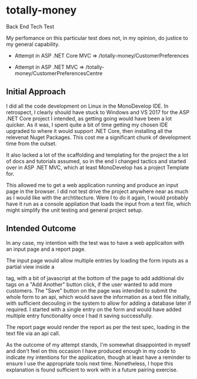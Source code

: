 # totally-money
Back End Tech Test

My perfomance on this particular test does not, in my opinion, do justice to my general capability.

* Attempt in ASP .NET Core MVC => /totally-money/CustomerPreferences

* Attempt in ASP .NET MVC => /totally-money/CustomerPreferencesCentre

## Initial Approach
I did all the code development on Linux in the MonoDevelop IDE.  In retrospect, I clearly should have stuck to Windows and VS 2017 for the ASP .NET Core project I intended, as getting going would have been a lot quicker.  As it was, I spent quite a bit of time getting my chosen IDE upgraded to where it would support .NET Core, then installing all the relevenat Nuget Packages.  This cost me a significant chunk of development time from the outset.

It also lacked a lot of the scaffolding and templating for the project the a lot of docs and tutorials assumed, so in the end I changed tactics and started over in ASP .NET MVC, which at least MonoDevelop has a project Template for.

This allowed me to get a web application running and produce an input page in the browser.  I did not test drive the project anywhere near as much as I would like with the archtitecture.  Were I to do it again, I would probably have it run as a console appliation that loads the input from a text file, which might simplify the unit testing and general project setup.


## Intended Outcome
In any case, my intention with the test was to have a web applicaiton with an input page and a report page.

The input page would allow multiple entries by loading the form inputs as a partial view inside a <div> tag, with a bit of javascript at the bottom of the page to add additional div tags on a "Add Another" button click, if the user wanted to add more customers.  The "Save" button on the page was intended to submit the whole form to an api, which would save the information as a text file initially, with sufficient decouling in the system to allow for adding a database later if required.  I started with a single entry on the form and would have added multiple entry functionality once I had it saving successfully.

The report page would render the report as per the test spec, loading in the text file via an api call.

As the outcome of my attempt stands, I'm somewhat disappointed in myself and don't feel on this occasion I have produced enough in my code to indicate my intentions for the application, though at least have a reminder to ensure I use the appropriate tools next time.  Nonetheless, I hope this explanation is found sufficient to work with in a future pairing exercise.
